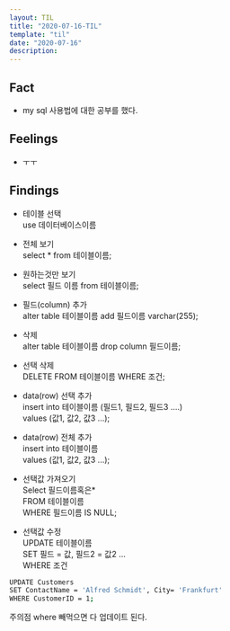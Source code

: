 ```yaml
---
layout: TIL
title: "2020-07-16-TIL"
template: "til"
date: "2020-07-16"
description: 
---
```


## Fact

- my sql 사용법에 대한 공부를 했다.

## Feelings
 
- ㅜㅜ

## Findings

- 테이블 선택  
use 데이터베이스이름

- 전체 보기  
select * from 테이블이름;

- 원하는것만 보기  
select 필드 이름 from 테이블이름;

- 필드(column) 추가  
alter table 테이블이름 add 필드이름 varchar(255);

- 삭제  
alter table 테이블이름 drop column 필드이름;

- 선택 삭제  
DELETE FROM 테이블이름 WHERE 조건;


- data(row) 선택 추가  
insert into 테이블이름 (필드1, 필드2, 필드3 ....)  
values (값1, 값2, 값3 ...);

- data(row) 전체 추가  
insert into 테이블이름  
values (값1, 값2, 값3 ...);

- 선택값 가져오기  
Select 필드이름혹은*  
FROM 테이블이름  
WHERE 필드이름 IS NULL;

- 선택값 수정  
UPDATE 테이블이름  
SET 필드 = 값, 필드2 = 값2 ...  
WHERE 조건

``` bash
UPDATE Customers
SET ContactName = 'Alfred Schmidt', City= 'Frankfurt'
WHERE CustomerID = 1;
```

주의점 where 빼먹으면 다 업데이트 된다.



